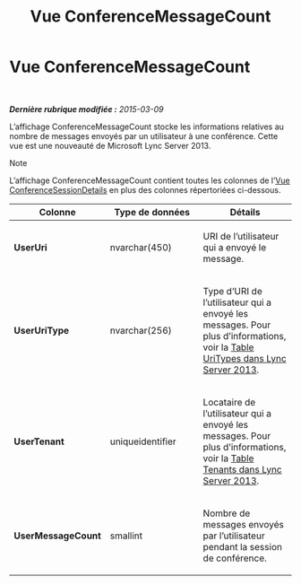 ﻿---
title: Vue ConferenceMessageCount
TOCTitle: Vue ConferenceMessageCount
ms:assetid: 8ee3ee95-fb78-4d4e-bcdd-6ce5a0a23b44
ms:mtpsurl: https://technet.microsoft.com/fr-fr/library/JJ688129(v=OCS.15)
ms:contentKeyID: 49891442
ms.date: 05/20/2016
mtps_version: v=OCS.15
ms.translationtype: HT
---

# Vue ConferenceMessageCount

 

_**Dernière rubrique modifiée :** 2015-03-09_

L’affichage ConferenceMessageCount stocke les informations relatives au nombre de messages envoyés par un utilisateur à une conférence. Cette vue est une nouveauté de Microsoft Lync Server 2013.

> [!note]  
> L’affichage ConferenceMessageCount contient toutes les colonnes de l’<a href="lync-server-2013-conferencesessiondetails-view.md">Vue ConferenceSessionDetails</a> en plus des colonnes répertoriées ci-dessous.


<table>
<colgroup>
<col style="width: 33%" />
<col style="width: 33%" />
<col style="width: 33%" />
</colgroup>
<thead>
<tr class="header">
<th>Colonne</th>
<th>Type de données</th>
<th>Détails</th>
</tr>
</thead>
<tbody>
<tr class="odd">
<td><p><strong>UserUri</strong></p></td>
<td><p>nvarchar(450)</p></td>
<td><p>URI de l’utilisateur qui a envoyé le message.</p></td>
</tr>
<tr class="even">
<td><p><strong>UserUriType</strong></p></td>
<td><p>nvarchar(256)</p></td>
<td><p>Type d’URI de l’utilisateur qui a envoyé les messages. Pour plus d’informations, voir la <a href="lync-server-2013-uritypes-table.md">Table UriTypes dans Lync Server 2013</a>.</p></td>
</tr>
<tr class="odd">
<td><p><strong>UserTenant</strong></p></td>
<td><p>uniqueidentifier</p></td>
<td><p>Locataire de l’utilisateur qui a envoyé les messages. Pour plus d’informations, voir la <a href="lync-server-2013-tenants-table.md">Table Tenants dans Lync Server 2013</a>.</p></td>
</tr>
<tr class="even">
<td><p><strong>UserMessageCount</strong></p></td>
<td><p>smallint</p></td>
<td><p>Nombre de messages envoyés par l’utilisateur pendant la session de conférence.</p></td>
</tr>
</tbody>
</table>

